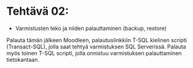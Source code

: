 # Tehtävä 02:

- Varmistusten teko ja niiden palauttaminen (backup, restore)



Palauta tämän jälkeen Moodleen, palautuslinkkiin  T-SQL kielinen scripti (Transact-SQL), jolla saat tehtyä varmistuksen SQL Serverissä. Palauta myös toinen T-SQL scripti, jolla onnistuu varmistuksen palauttaminen tietokantaan.
